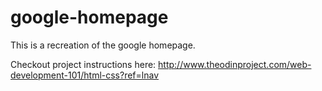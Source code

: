 # google-homepage

This is a recreation of the google homepage.

Checkout project instructions here: http://www.theodinproject.com/web-development-101/html-css?ref=lnav